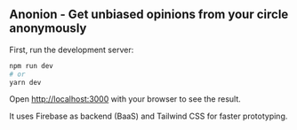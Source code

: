 ## Anonion - Get unbiased opinions from your circle anonymously

First, run the development server:

```bash
npm run dev
# or
yarn dev
```

Open [http://localhost:3000](http://localhost:3000) with your browser to see the result.

It uses Firebase as backend (BaaS) and Tailwind CSS for faster prototyping. 

